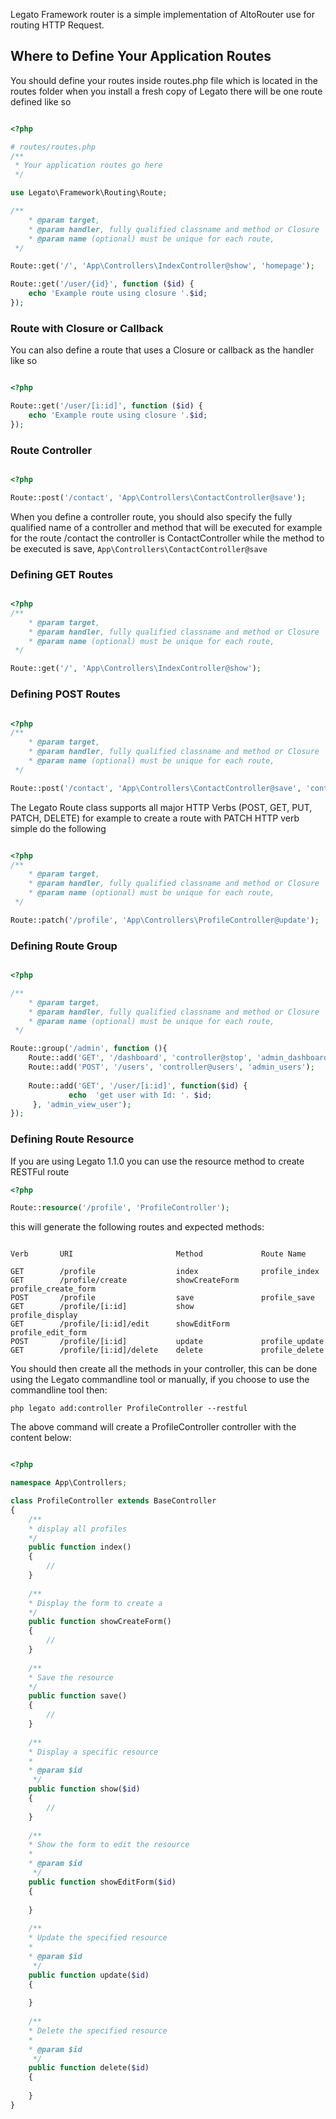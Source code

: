 Legato Framework router is a simple implementation of AltoRouter use 
for routing HTTP Request. 

## Where to Define Your Application Routes 

You should define your routes inside routes.php file which is located in the routes folder when you install a fresh copy of Legato there will be one route defined like so 

```php

<?php

# routes/routes.php
/**
 * Your application routes go here
 */

use Legato\Framework\Routing\Route;

/**
    * @param target, 
    * @param handler, fully qualified classname and method or Closure 
    * @param name (optional) must be unique for each route, 
 */

Route::get('/', 'App\Controllers\IndexController@show', 'homepage');

Route::get('/user/{id}', function ($id) {
    echo 'Example route using closure '.$id;
});
```

### Route with Closure or Callback

You can also define a route that uses a Closure or callback as the handler like so

```php

<?php

Route::get('/user/[i:id]', function ($id) {
    echo 'Example route using closure '.$id;
});

```

### Route Controller

```php

<?php

Route::post('/contact', 'App\Controllers\ContactController@save');

```

When you define a controller route, you should also specify 
the fully qualified name of a controller and method that 
will be executed for example for the route /contact the 
controller is ContactController while the method to be 
executed is save, `App\Controllers\ContactController@save`

### Defining GET Routes

```php

<?php
/**
    * @param target, 
    * @param handler, fully qualified classname and method or Closure 
    * @param name (optional) must be unique for each route, 
 */

Route::get('/', 'App\Controllers\IndexController@show');

```

### Defining POST Routes

```php

<?php
/**
    * @param target, 
    * @param handler, fully qualified classname and method or Closure 
    * @param name (optional) must be unique for each route, 
 */

Route::post('/contact', 'App\Controllers\ContactController@save', 'contact_use');

```

The Legato Route class supports all major HTTP Verbs (POST, GET, PUT, PATCH, DELETE) for example to create a route with PATCH HTTP verb simple do the following

```php

<?php 
/**
    * @param target, 
    * @param handler, fully qualified classname and method or Closure 
    * @param name (optional) must be unique for each route, 
 */

Route::patch('/profile', 'App\Controllers\ProfileController@update');

```

### Defining Route Group

```php

<?php

/**
    * @param target, 
    * @param handler, fully qualified classname and method or Closure 
    * @param name (optional) must be unique for each route, 
 */

Route::group('/admin', function (){
    Route::add('GET', '/dashboard', 'controller@stop', 'admin_dashboard');
    Route::add('POST', '/users', 'controller@users', 'admin_users');
    
    Route::add('GET', '/user/[i:id]', function($id) { 
             echo  'get user with Id: '. $id;
     }, 'admin_view_user');
});

```

### Defining Route Resource
If you are using Legato 1.1.0 you can use the resource method 
to create RESTFul route

```php
<?php

Route::resource('/profile', 'ProfileController');

```

this will generate the following routes and expected methods:

```

Verb 	   URI 	                     Method 	        Route Name

GET 	   /profile 	             index 	            profile_index
GET 	   /profile/create 	         showCreateForm     profile_create_form
POST 	   /profile 	             save 	            profile_save
GET 	   /profile/[i:id] 	         show 	            profile_display
GET 	   /profile/[i:id]/edit 	 showEditForm 	    profile_edit_form
POST 	   /profile/[i:id] 	         update 	        profile_update
GET 	   /profile/[i:id]/delete 	 delete 	        profile_delete

```

You should then create all the methods in your controller, this can be done using 
the Legato commandline tool or manually, if you choose to use the commandline tool then:

`php legato add:controller ProfileController --restful`

The above command will create a ProfileController controller with the content below:

```php

<?php

namespace App\Controllers;

class ProfileController extends BaseController
{
    /**
    * display all profiles
    */
    public function index()
    {
        //
    }
    
    /**
    * Display the form to create a 
    */
    public function showCreateForm()
    {
        //
    } 
    
    /**
    * Save the resource  
    */
    public function save()
    {
        //
    }
    
    /**
    * Display a specific resource 
    *   
    * @param $id
     */
    public function show($id)
    {
        //
    }
    
    /**
    * Show the form to edit the resource
    * 
    * @param $id
     */
    public function showEditForm($id)
    {
        
    }
    
    /**
    * Update the specified resource
    * 
    * @param $id
     */
    public function update($id)
    {
        
    }
    
    /**
    * Delete the specified resource
    * 
    * @param $id
     */
    public function delete($id)
    {
        
    }
}

```